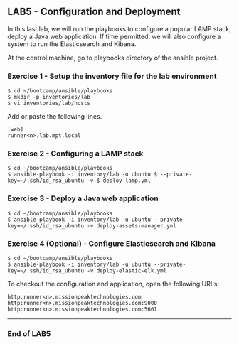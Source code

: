 ## LAB5 - Configuration and Deployment

In this last lab, we will run the playbooks to configure a popular LAMP stack, deploy a Java web application. If time permitted, we will also configure a system to run the Elasticsearch and Kibana.

At the control machine, go to playbooks directory of the ansible project.


### Exercise 1 - Setup the inventory file for the lab environment

```console
$ cd ~/bootcamp/ansible/playbooks
$ mkdir -p inventories/lab
$ vi inventories/lab/hosts
```

Add or paste the following lines.

```
[web]
runner<n>.lab.mpt.local
```

### Exercise 2 - Configuring a LAMP stack

```console
$ cd ~/bootcamp/ansible/playbooks
$ ansible-playbook -i inventory/lab -u ubuntu $ --private-key=~/.ssh/id_rsa_ubuntu -v $ deploy-lamp.yml
```

### Exercise 3 - Deploy a Java web application

```console
$ cd ~/bootcamp/ansible/playbooks
$ ansible-playbook -i inventory/lab -u ubuntu --private-key=~/.ssh/id_rsa_ubuntu -v deploy-assets-manager.yml
```

### Exercise 4 (Optional) - Configure Elasticsearch and Kibana

```console
$ cd ~/bootcamp/ansible/playbooks
$ ansible-playbook -i inventory/lab -u ubuntu --private-key=~/.ssh/id_rsa_ubuntu -v deploy-elastic-elk.yml
```

To checkout the configuration and application, open the following URLs:

```
http:runner<n>.missionpeaktechnologies.com
http:runner<n>.missionpeaktechnologies.com:9000
http:runner<n>.missionpeaktechnologies.com:5601
```

---
### End of LAB5
